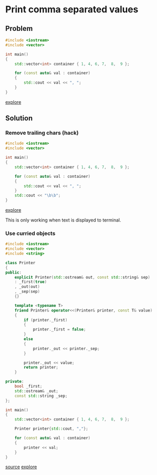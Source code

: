 # Print comma separated values

## Problem

```c++
#include <iostream>
#include <vector>

int main()
{
	std::vector<int> container { 1, 4, 6, 7,  8,  9 };

	for (const auto& val : container)
	{
		std::cout << val << ", ";
	}
}
```
[explore](https://coliru.stacked-crooked.com/a/232b69b74cf1c421)

## Solution

### Remove trailing chars (hack)

```c++
#include <iostream>
#include <vector>

int main()
{
	std::vector<int> container { 1, 4, 6, 7,  8,  9 };

	for (const auto& val : container)
	{
		std::cout << val << ", ";
	}
	std::cout << "\b\b";
}
```
[explore](https://coliru.stacked-crooked.com/a/232b69b74cf1c421)

This is only working when text is displayed to terminal.

### Use curried objects

```c++
#include <iostream>
#include <vector>
#include <string>

class Printer
{
public:
	explicit Printer(std::ostream& out, const std::string& sep)
	: _first(true)
	, _out(out)
	, _sep(sep)
	{}

	template <typename T>
	friend Printer& operator<<(Printer& printer, const T& value)
	{
		if (printer._first)
		{
			printer._first = false;
		}
		else
		{
			printer._out << printer._sep;
		}

		printer._out << value;
		return printer;
	}

private:
	bool _first;
	std::ostream& _out;
	const std::string _sep;
};

int main()
{
	std::vector<int> container { 1, 4, 6, 7,  8,  9 };

	Printer printer{std::cout, ","};

	for (const auto& val : container)
	{
		printer << val;
	}
}
```
[source](https://www.fluentcpp.com/2019/05/07/output-strings-separated-commas-cpp/)
[explore](https://onlinegdb.com/SkkuZYX3N)
